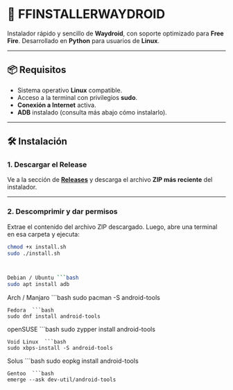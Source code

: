 # 🚀 FFINSTALLERWAYDROID

Instalador rápido y sencillo de **Waydroid**, con soporte optimizado para **Free Fire**.
Desarrollado en **Python** para usuarios de **Linux**.

---

## 📦 Requisitos

- Sistema operativo **Linux** compatible.
- Acceso a la terminal con privilegios **sudo**.
- **Conexión a Internet** activa.
- **ADB** instalado (consulta más abajo cómo instalarlo).

---

## 🛠️ Instalación

### 1. Descargar el Release

Ve a la sección de **[Releases](https://github.com/tuusuario/tu-repositorio/releases)** y descarga el archivo **ZIP más reciente** del instalador.

---

### 2. Descomprimir y dar permisos

Extrae el contenido del archivo ZIP descargado. Luego, abre una terminal en esa carpeta y ejecuta:

```bash
chmod +x install.sh
sudo ./install.sh



Debian / Ubuntu	```bash
sudo apt install adb
```
Arch / Manjaro	```bash
sudo pacman -S android-tools
```
Fedora	```bash
sudo dnf install android-tools
```
openSUSE	```bash
sudo zypper install android-tools
```
Void Linux	```bash
sudo xbps-install -S android-tools
```
Solus	```bash
sudo eopkg install android-tools
```
Gentoo	```bash
emerge --ask dev-util/android-tools

